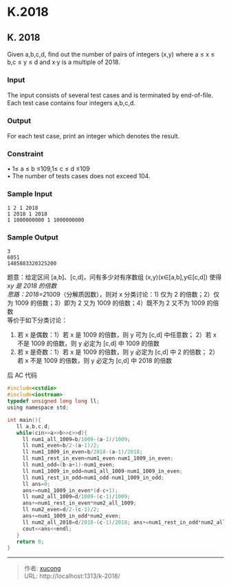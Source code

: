 # K.2018


## K. 2018

Given a,b,c,d, ﬁnd out the number of pairs of integers (x,y) where a ≤ x ≤ b,c ≤ y ≤ d and x·y is a multiple of 2018.

<!--more-->

### Input

The input consists of several test cases and is terminated by end-of-ﬁle.  
Each test case contains four integers a,b,c,d.

### Output

For each test case, print an integer which denotes the result.

### Constraint

• 1≤ a ≤ b ≤109,1≤ c ≤ d ≤109  
 • The number of tests cases does not exceed 104.

### Sample Input

    1 2 1 2018
    1 2018 1 2018
    1 1000000000 1 1000000000

### Sample Output

    3
    6051
    1485883320325200

题意：给定区间 [a,b]、[c,d]，问有多少对有序数组 (x,y)(x∈[a,b],y∈[c,d]) 使得 x*y 是 2018 的倍数  
思路：2018=2*1009（分解质因数），则对 x 分类讨论：1) 仅为 2 的倍数；2）仅为 1009 的倍数；3）即为 2 又为 1009 的倍数；4）既不为 2 又不为 1009 的倍数  
等价于如下分类讨论：

1. 若 x 是偶数：1）若 x 是 1009 的倍数，则 y 可为 [c,d] 中任意数； 2）若 x 不是 1009 的倍数，则 y 必定为 [c,d] 中 1009 的倍数
2. 若 x 是奇数：1）若 x 是 1009 的倍数，则 y 必定为 [c,d] 中 2 的倍数； 2）若 x 不是 1009 的倍数，则 y 必定为 [c,d] 中 2018 的倍数

后 AC 代码

```c
#include<cstdio>
#include<iostream>
typedef unsigned long long ll;
using namespace std;

int main(){
   ll a,b,c,d;
   while(cin>>a>>b>>c>>d){
     ll num1_all_1009=b/1009-(a-1)/1009;
     ll num1_even=b/2-(a-1)/2;
     ll num1_1009_in_even=b/2018-(a-1)/2018;
     ll num1_rest_in_even=num1_even-num1_1009_in_even;
     ll num1_odd=(b-a+1)-num1_even;
     ll num1_1009_in_odd=num1_all_1009-num1_1009_in_even;
     ll num1_rest_in_odd=num1_odd-num1_1009_in_odd;
     ll ans=0;
     ans+=num1_1009_in_even*(d-c+1);
     ll num2_all_1009=d/1009-(c-1)/1009;
     ans+=num1_rest_in_even*num2_all_1009;
     ll num2_even=d/2-(c-1)/2;
     ans+=num1_1009_in_odd*num2_even;
     ll num2_all_2018=d/2018-(c-1)/2018; ans+=num1_rest_in_odd*num2_all_2018;
     cout<<ans<<endl;
   }
   return 0;
}
```


---

> 作者: [xucong](https://shiqustudio.github.io/)  
> URL: http://localhost:1313/k-2018/  

